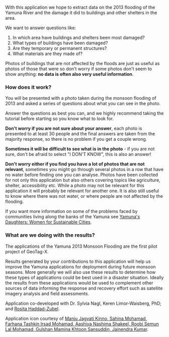 With this application we hope to extract data on the 2013 flooding of the Yamuna River and the damage it did to buildings and other shelters in the area.

We want to answer questions like:

1. In which area have buildings and shelters been most damaged?
2. What types of buildings have been damaged?
3. Are they temporary or permanent structures?
4. What materials are they made of?

Photos of buildings that are not affected by the floods are just as useful as photos of those that were so don't worry if some photos don't seem to show anything: **no data is often also very useful information**.

### How does it work?
You will be presented with a photo taken during the monsoon flooding of 2013 and asked a series of questions about what you can see in the photo.

Answer the questions as best you can, and we highly recommend taking the tutorial before starting so you know what to look for.

**Don't worry if you are not sure about your answer**, each photo is presented to at least 30 people and the final answers are taken from the majority response, so there is no problem if you get a couple wrong.

**Sometimes it will be difficult to see what is in the photo** - if you are not sure, don't be afraid to select "I DON'T KNOW", this is also an answer!

**Don't worry either if you find you have a lot of photos that are not relevant**, sometimes you might go through several photos in a row that have no water before finding one you can analyse. Photos have been collected for not only this application but also others covering topics like agriculture, shelter, accessibility etc. While a photo may not be relevant for this application it will probably be relevant for another one. It is also still useful to know where there was not water, or where people are not affected by the flooding.

If you want more information on some of the problems faced by communities living along the banks of the Yamuna see [Yamuna's Daughters: Women for Sustainable Cities](http://yamuna.womenforsustainablecities.org).


### What are we doing with the results?
The applications of the Yamuna 2013 Monsoon Flooding are the first pilot project of GeoTag-X.

Results generated by your contributions to this application will help us improve the Yamuna applications for deployment during future monsoon seasons. More generally we will also use these results to determine how these types of applications could be best used in a disaster situation. Ideally the results from these applications would be used to complement other sources of data informing the response and recovery effort such as satellite imagery analysis and field assessments.

Application co-developed with Dr. Sylvia Nagl, Keren Limor-Waisberg, PhD; and [Rosita Haddad-Zubel](http://tecfa.unige.ch/perso/rosita/-/Home.html).

Application icon courtesy of [Manju Jagvati Kinno, Sahina Mohamad, Farhana Tashkin Irsad Mohamad, Aashiya Nashima Shakeel, Roobi Semun Lal Mohamad, Gulshan Mamina Khtoon Sansuddin, Jainendra Kumar](http://yamuna.womenforsustainablecities.org/).
